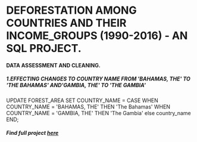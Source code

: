 # DEFORESTATION AMONG COUNTRIES AND THEIR INCOME_GROUPS (1990-2016) - AN SQL PROJECT.
#### DATA ASSESSMENT AND CLEANING.

##### 1.EFFECTING CHANGES TO COUNTRY NAME FROM 'BAHAMAS, THE' TO 'THE BAHAMAS' AND'GAMBIA, THE' TO 'THE GAMBIA'
UPDATE FOREST_AREA SET COUNTRY_NAME = 
CASE 
	WHEN COUNTRY_NAME = 'BAHAMAS, THE' THEN 'The Bahamas'
	WHEN COUNTRY_NAME = 'GAMBIA, THE' THEN 'The Gambia'
else country_name
END;









##### Find full project [here](https://github.com/Cleancent26/DATA_ANALYTICS/blob/main/DEFORESTATION_AMONG_COUNTRIES.sql)


